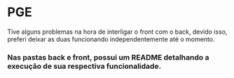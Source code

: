 # PGE

Tive alguns problemas na hora de interligar o front com o back, devido isso, preferi deixar as duas funcionando independentemente até o momento.

### Nas pastas back e front, possui um README detalhando a execução de sua respectiva funcionalidade.
